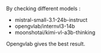 By checking different models :
 - mistral-small-3.1-24b-instruct
 - opengvlab/internvl3-14b
 - moonshotai/kimi-vl-a3b-thinking

Opengvlab gives the best result.